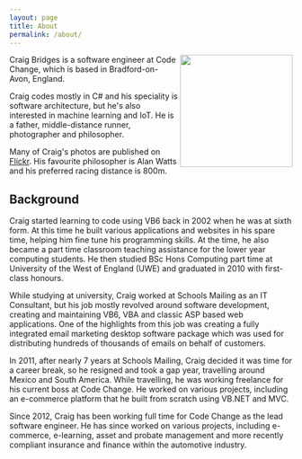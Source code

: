 ```yaml
---
layout: page
title: About
permalink: /about/
---
```


<img align="right" width="200" src="../craig.jpg">

Craig Bridges is a software engineer at Code Change, which is based in Bradford-on-Avon, England.

Craig codes mostly in C# and his speciality is software architecture, but he's also interested in machine learning and IoT. He is a father, middle-distance runner, photographer and philosopher.

Many of Craig's photos are published on [Flickr](https://www.flickr.com/photos/bridgethegap/albums). His favourite philosopher is Alan Watts and his preferred racing distance is 800m.

## Background
Craig started learning to code using VB6 back in 2002 when he was at sixth form. At this time he built various applications and websites in his spare time, helping him fine tune his programming skills. At the time, he also became a part time classroom teaching assistance for the lower year computing students. He then studied BSc Hons Computing part time at University of the West of England (UWE) and graduated in 2010 with first-class honours.

While studying at university, Craig worked at Schools Mailing as an IT Consultant, but his job mostly revolved around software development, creating and maintaining VB6, VBA and classic ASP based web applications. One of the highlights from this job was creating a fully integrated email marketing desktop software package which was used for distributing hundreds of thousands of emails on behalf of customers.

In 2011, after nearly 7 years at Schools Mailing, Craig decided it was time for a career break, so he resigned and took a gap year, travelling around Mexico and South America. While travelling, he was working freelance for his current boss at Code Change. He worked on various projects, including an e-commerce platform that he built from scratch using VB.NET and MVC.

Since 2012, Craig has been working full time for Code Change as the lead software engineer. He has since worked on various projects, including e-commerce, e-learning, asset and probate management and more recently compliant insurance and finance within the automotive industry.
